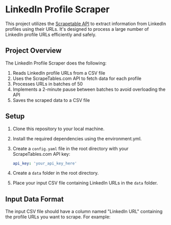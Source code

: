 # LinkedIn Profile Scraper

This project utilizes the [Scrapetable API](https://www.scrapetable.com/) to extract information from LinkedIn profiles using their URLs. It's designed to process a large number of LinkedIn profile URLs efficiently and safely.

## Project Overview

The LinkedIn Profile Scraper does the following:

1. Reads LinkedIn profile URLs from a CSV file
2. Uses the ScrapeTables.com API to fetch data for each profile
3. Processes URLs in batches of 50
4. Implements a 2-minute pause between batches to avoid overloading the API
5. Saves the scraped data to a CSV file

## Setup

1. Clone this repository to your local machine.
2. Install the required dependencies using the environment.yml.
3. Create a `config.yaml` file in the root directory with your ScrapeTables.com API key:

   ```yaml
   api_key: 'your_api_key_here'
   ```

4. Create a `data` folder in the root directory.
5. Place your input CSV file containing LinkedIn URLs in the `data` folder.

## Input Data Format

The input CSV file should have a column named "LinkedIn URL" containing the profile URLs you want to scrape. For example: